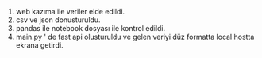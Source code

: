 1. web kazıma ile veriler elde edildi.
2. csv ve json donusturuldu.
3. pandas ile notebook dosyası ile kontrol edildi.
4. main.py ' de fast api olusturuldu ve gelen veriyi düz formatta local hostta ekrana getirdi.